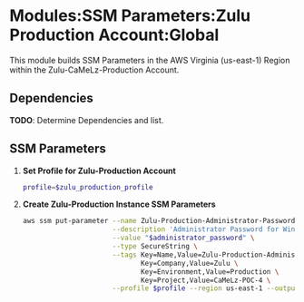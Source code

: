 # Modules:SSM Parameters:Zulu Production Account:Global

This module builds SSM Parameters in the AWS Virginia (us-east-1) Region within the
Zulu-CaMeLz-Production Account.

## Dependencies

**TODO**: Determine Dependencies and list.

## SSM Parameters

1. **Set Profile for Zulu-Production Account**

    ```bash
    profile=$zulu_production_profile
    ```

1. **Create Zulu-Production Instance SSM Parameters**

    ```bash
    aws ssm put-parameter --name Zulu-Production-Administrator-Password \
                          --description 'Administrator Password for Windows Instances' \
                          --value "$administrator_password" \
                          --type SecureString \
                          --tags Key=Name,Value=Zulu-Production-Administrator-Password \
                                 Key=Company,Value=Zulu \
                                 Key=Environment,Value=Production \
                                 Key=Project,Value=CaMeLz-POC-4 \
                          --profile $profile --region us-east-1 --output text
    ```
